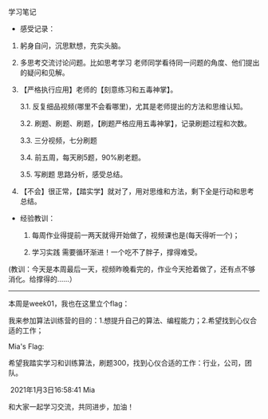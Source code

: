 学习笔记



- 感受记录：



1. 躬身自问，沉思默想，充实头脑。

2. 多思考交流讨论问题。比如思考学习 老师同学看待同一问题的角度、他们提出的疑问和见解。

3. 【严格执行应用】老师的【刻意练习和五毒神掌】。

   3.1. 反复细品视频(哪里不会看哪里)，尤其是老师提出的方法和思维认知。

   3.2. 刷题、刷题、刷题，【刷题严格应用五毒神掌】，记录刷题过程和次数。

   3.3.  三分视频，七分刷题

   3.4.  前五周，每天刷5题，90%刷老题。

   3.5. 写刷题 思路分析，感受总结。

4. 【不会】很正常，【踏实学】就对了，用对思维和方法，剩下全是行动和思考总结。

   

- 经验教训：

  1. 每周作业得提前一两天就得开始做了，视频课也是(每天得听一个)；

  2. 学习实践 需要循环渐进！一个吃不了胖子，撑得难受。

(教训：今天是本周最后一天，视频昨晚看完的，作业今天抢着做了，还有点不够消化。给撑得的……）





---



本周是week01，我也在这里立个flag：

我来参加算法训练营的目的：1.想提升自己的算法、编程能力；2.希望找到心仪合适的工作；



Mia's  Flag:

​	希望我踏实学习和训练算法，刷题300，找到心仪合适的工作：行业，公司，团队。       

​																														2021年1月3日16:58:41   Mia 



和大家一起学习交流，共同进步，加油！